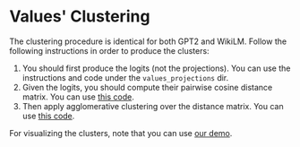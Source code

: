 # Values' Clustering

The clustering procedure is identical for both GPT2 and WikiLM. Follow the following instructions in order to produce the clusters:

1. You should first produce the logits (not the projections). You can use the instructions and code under the `values_projections` dir.
2. Given the logits, you should compute their pairwise cosine distance matrix. You can use [this code](https://github.com/mega002/lm-debugger/blob/main/flask_server/create_offline_files.py#L65).
3. Then apply agglomerative clustering over the distance matrix. You can use [this code](https://github.com/mega002/lm-debugger/blob/main/flask_server/create_offline_files.py#L72).

For visualizing the clusters, note that you can use [our demo](https://lm-debugger.apps.allenai.org/streamlit/).
